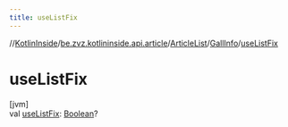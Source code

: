 ```yaml
---
title: useListFix
---
```

//[KotlinInside](../../../../index.html)/[be.zvz.kotlininside.api.article](../../index.html)/[ArticleList](../index.html)/[GallInfo](index.html)/[useListFix](use-list-fix.html)



# useListFix



[jvm]\
val [useListFix](use-list-fix.html): [Boolean](https://kotlinlang.org/api/latest/jvm/stdlib/kotlin/-boolean/index.html)?




